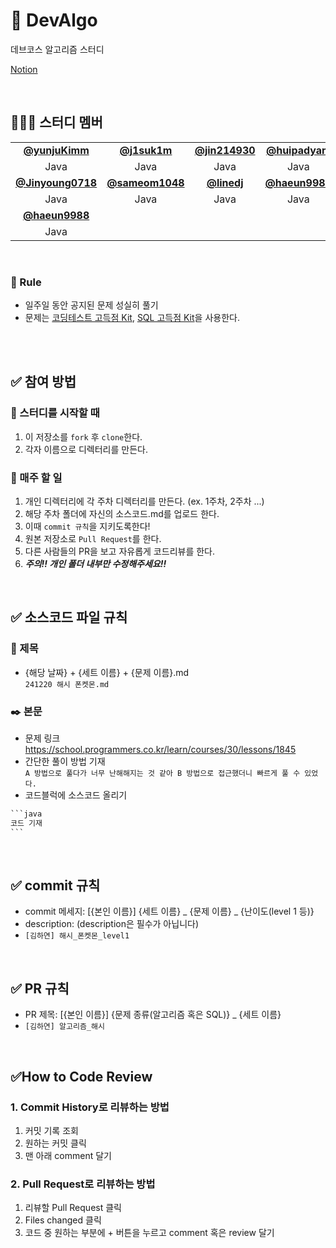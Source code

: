 # 💯 DevAlgo 
데브코스 알고리즘 스터디

[Notion](https://www.notion.so/4533c4e4bdbd4a52b29da59a5c2fa184?pvs=4)

<br />

## 👩‍👦‍👦 **스터디 멤버**
<table>
  <tr>
    <td align="center"><a href="https://github.com/yunjuKimm"><b>@yunjuKimm</b></td>
    <td align="center"><a href="https://github.com/j1suk1m"><b>@j1suk1m</b></td>
    <td align="center"><a href="https://github.com/jin214930"><b>@jin214930</b></td>
    <td align="center"><a href="https://github.com/huipadyam"><b>@huipadyam</b></td>
    <td align="center"><a href="https://github.com/xaxeon"><b>@xaxeon</b></td>
    <td align="center"><a href="https://github.com/joungGo"><b>@joungGo</b></td>
  </tr>
  <tr> 
    <td align="center">Java</td>
    <td align="center">Java</td>
    <td align="center">Java</td>
    <td align="center">Java</td>
    <td align="center">Java</td>
    <td align="center">Java</td>
  </tr> 
  <tr>
    <td align="center"><a href="https://github.com/Jinyoung0718"><b>@Jinyoung0718</b></td>
    <td align="center"><a href="https://github.com/sameom1048"><b>@sameom1048</b></td>
    <td align="center"><a href="https://github.com/linedj"><b>@linedj</b></td>
    <td align="center"><a href="https://github.com/haeun9988"><b>@haeun9988</b></td>
    <td align="center"><a href="https://github.com/jsc5023"><b>@jsc5023</b></td>
    <td align="center"><a href="https://github.com/cjw0324"><b>@cjw0324</b></td>
  </tr>
  <tr> 
    <td align="center">Java</td>
    <td align="center">Java</td>
    <td align="center">Java</td>
    <td align="center">Java</td>
    <td align="center">Java</td>
    <td align="center">Java</td>
  </tr> 
  <tr>
    <td align="center"><a href="https://github.com/haeun9988"><b>@haeun9988</b></td>
  </tr>
  <tr>
   <td align="center">Java</td>
  </tr>
</table>


<br />

### :pencil: Rule    
- 일주일 동안 공지된 문제 성실히 풀기
- 문제는 [코딩테스트 고득점 Kit](https://school.programmers.co.kr/learn/challenges?tab=algorithm_practice_kit),
  [SQL 고득점 Kit](https://school.programmers.co.kr/learn/challenges?tab=sql_practice_kit)을 사용한다. 

<br />
<br />

## ✅ 참여 방법
### 🚩 스터디를 시작할 때
1. 이 저장소를 `fork` 후 `clone`한다. 
2. 각자 이름으로 디렉터리를 만든다.
### 🏃 매주 할 일
1. 개인 디렉터리에 각 주차 디렉터리를 만든다. (ex. 1주차, 2주차 ...)
2. 해당 주차 폴더에 자신의 소스코드.md를 업로드 한다. 
3. 이때 `commit 규칙`을 지키도록한다!
4. 원본 저장소로 `Pull Request`를 한다. 
5. 다른 사람들의 PR을 보고 자유롭게 코드리뷰를 한다.
6. ***주의!! 개인 폴더 내부만 수정해주세요!!***

<br />

## ✅ 소스코드 파일 규칙
### 📌 제목
- {해당 날짜} + {세트 이름} + {문제 이름}.md
  <br /> `241220 해시 폰켓몬.md`
### ✒️ 본문
- 문제 링크
  <br /> https://school.programmers.co.kr/learn/courses/30/lessons/1845
- 간단한 풀이 방법 기재
  <br /> `A 방법으로 풀다가 너무 난해해지는 것 같아 B 방법으로 접근했더니 빠르게 풀 수 있었다.`
- 코드블럭에 소스코드 올리기
````java
```java
코드 기재
``` 
````

<br />

## ✅ commit 규칙
- commit 메세지: [{본인 이름}] {세트 이름} _ {문제 이름} _ {난이도(level 1 등)}
- description: (description은 필수가 아닙니다)
- `[김하연] 해시_폰켓몬_level1`

<br />

## ✅ PR 규칙
- PR 제목: [{본인 이름}] {문제 종류(알고리즘 혹은 SQL)} _ {세트 이름}
-  `[김하연] 알고리즘_해시`

<br />

## ✅How to Code Review   
### 1. Commit History로 리뷰하는 방법 
1. 커밋 기록 조회
2. 원하는 커밋 클릭
3. 맨 아래 comment 달기   

### 2. Pull Request로 리뷰하는 방법   
1. 리뷰할 Pull Request 클릭
2. Files changed 클릭
3. 코드 중 원하는 부분에 + 버튼을 누르고 comment 혹은 review 달기 

<br />
